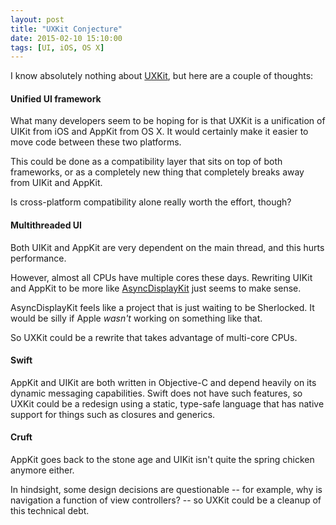 ```yaml
---
layout: post
title: "UXKit Conjecture"
date: 2015-02-10 15:10:00
tags: [UI, iOS, OS X]
---
```

I know absolutely nothing about [UXKit](http://sixcolors.com/post/2015/02/new-apple-photos-app-contains-uxkit-framework/), but here are a couple of thoughts:

#### Unified UI framework

What many developers seem to be hoping for is that UXKit is a unification of UIKit from iOS and AppKit from OS X. It would certainly make it easier to move code between these two platforms.

This could be done as a compatibility layer that sits on top of both frameworks, or as a completely new thing that completely breaks away from UIKit and AppKit.

Is cross-platform compatibility alone really worth the effort, though?

#### Multithreaded UI

Both UIKit and AppKit are very dependent on the main thread, and this hurts performance.

However, almost all CPUs have multiple cores these days. Rewriting UIKit and AppKit to be more like [AsyncDisplayKit](http://asyncdisplaykit.org) just seems to make sense. 

AsyncDisplayKit feels like a project that is just waiting to be Sherlocked. It would be silly if Apple *wasn't* working on something like that.

So UXKit could be a rewrite that takes advantage of multi-core CPUs.

#### Swift

AppKit and UIKit are both written in Objective-C and depend heavily on its dynamic messaging capabilities. Swift does not have such features, so UXKit could be a redesign using a static, type-safe language that has native support for things such as closures and generics.

#### Cruft

AppKit goes back to the stone age and UIKit isn't quite the spring chicken anymore either.

In hindsight, some design decisions are questionable -- for example, why is navigation a function of view controllers? -- so UXKit could be a cleanup of this technical debt.
